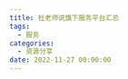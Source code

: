 ```yaml
---
title: 杜老师说旗下服务平台汇总
tags:
  - 服务
categories:
  - 资源分享
date: 2022-11-27 00:00:00
---
```


> 

<!-- more -->

## 